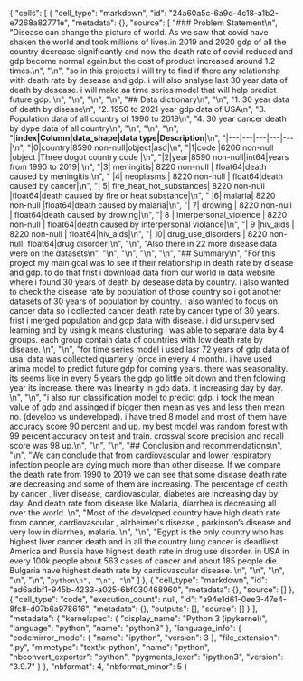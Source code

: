 {
 "cells": [
  {
   "cell_type": "markdown",
   "id": "24a60a5c-6a9d-4c18-a1b2-e7268a82771e",
   "metadata": {},
   "source": [
    "### Problem Statement\n",
    "Disease can change the picture  of world. As we saw that covid have shaken the world and took millions of lives.in 2019 and 2020 gdp of all the country decrease significantly and now the death rate of covid reduced and gdp become normal again.but the cost of product increased around 1.2 times.\n",
    "\n",
    "so in this projects i will try to find if there any relationshp with death rate by desease and gdp. i will also analyse last 30 year data of death by desease. i will make aa time series model that will help predict future gdp. \n",
    "\n",
    "\n",
    "\n",
    "## Data dictionary\n",
    "\n",
    "1. 30 year data of death by disease\n",
    "2. 1950 to 2021 year gdp data of USA\n",
    "3. Population data of all country of 1990 to 2019\n",
    "4. 30 year cancer death by dype data of all country\n",
    "\n",
    "\n",
    "\n",
    "|**index|Column|data_shape|data type|Description**|\n",
    "|---|---|---|---|---|\n",
    "|0|country|8590 non-null|object|asd|\n",
    "|1|code |6206 non-null |object |Three dogot country code |\n",
    "|2|year|8590 non-null|int64|years from 1990 to 2019| \n",
    "|3|   meningitis|                   8220 non-null  | float64|death caused by meningitis|\n",
    " |4|   neoplasms |                   8220 non-null  | float64|death caused by cancer|\n",
    "| 5|   fire_heat_hot_substances|      8220 non-null   |float64|death caused by fire or heat substance|\n",
    " |6|   malaria|                       8220 non-null   |float64|death caused by malaria|\n",
    "| 7|   drowing |                      8220 non-null  | float64|death caused by drowing|\n",
    "| 8 |  interpersonal_violence |       8220 non-null  | float64|death caused by interpersonal violance|\n",
    "| 9  |hiv_aids                |      8220 non-null  | float64|hiv_aids|\n",
    "| 10|  drug_use_disorders      |      8220 non-null|   float64|drug disorder|\n",
    "\n",
    "Also there in 22 more disease data were on the datasets\n",
    "\n",
    "\n",
    "\n",
    "\n",
    "## Summary\n",
    "For this project my main goal was to see if their relationship in death rate by disease and gdp. to do that frist i download data from our world in data website where i found 30 years of death by desease data by country. i also wanted to check the disease rate by population of those country so i got another datasets of 30 years of population by country. i also wanted to focus on cancer data so i collected cancer death rate by cancer type of 30 years. frist i merged population and gdp data with disease. i did unsupervised learning and by using k means clusturing i was able to separate data by 4 groups. each group contain data of countries with low death rate by disease. \n",
    "\n",
    "for time series model i used lasr 72 years of gdp data of usa. data was collected quarterly (once in every 4 month). i have used arima model to predict future gdp for coming years. there was seasonality. its seems like in every 5 years the gdp go little bit down and then folowing year its increase.  there was linearity in gdp data. it increasing day by day. \n",
    "\n",
    "i also run classification model to predict gdp. i took the mean value of gdp and assinged if bigger then mean as yes and less then mean no. (develop vs undeveloped). i have tried 8 model and most of them have accuracy score 90 percent and up. my best model was random forest with 99 percent accuracy on test and train. crossval score precision and recall score was 98 up.\n",
    "\n",
    "\n",
    "## Conclusion and recommendations\n",
    "\n",
    "We can conclude that from cardiovascular and lower respiratory infection people are dying much more than other disease. If we compare the death rate from 1990 to 2019 we can see that some disease death rate are decreasing and some of them are increasing. The percentage of death by cancer , liver disease, cardiovascular, diabetes are increasing day by day. And death rate from disease like Malaria, diarrhea is decreasing all over the world. \n",
    "Most of the developed country have high death rate from cancer, cardiovascular , alzheimer's disease , parkinson’s disease and very low in diarrhea, malaria. \n",
    "\n",
    "Egypt is the only country who has highest liver cancer death and in all the country lung cancer is deadliest. America and Russia have highest death rate in drug use disorder. in USA in every 100k people about 563 cases of cancer and about 185 people die. Bulgaria have highest death rate by cardiovascular disease. \n",
    "\n",
    "\n",
    "\n",
    "\n",
    "```python\n",
    "\n",
    "```\n"
   ]
  },
  {
   "cell_type": "markdown",
   "id": "ad6adbf1-945b-4233-a025-6bf030468960",
   "metadata": {},
   "source": []
  },
  {
   "cell_type": "code",
   "execution_count": null,
   "id": "a94e1d61-0ee3-47e4-8fc8-d07b6a978616",
   "metadata": {},
   "outputs": [],
   "source": []
  }
 ],
 "metadata": {
  "kernelspec": {
   "display_name": "Python 3 (ipykernel)",
   "language": "python",
   "name": "python3"
  },
  "language_info": {
   "codemirror_mode": {
    "name": "ipython",
    "version": 3
   },
   "file_extension": ".py",
   "mimetype": "text/x-python",
   "name": "python",
   "nbconvert_exporter": "python",
   "pygments_lexer": "ipython3",
   "version": "3.9.7"
  }
 },
 "nbformat": 4,
 "nbformat_minor": 5
}
